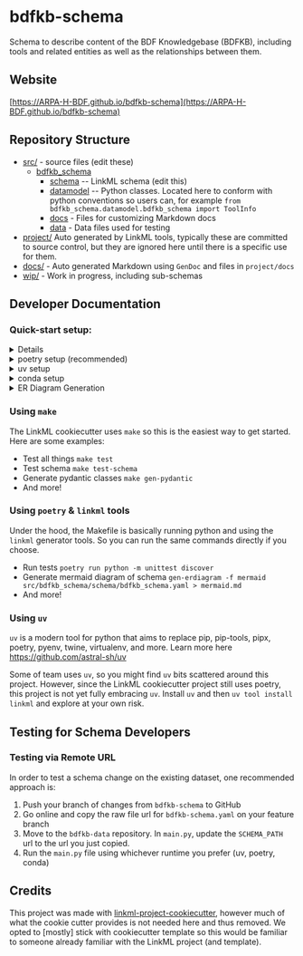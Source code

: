 # bdfkb-schema

Schema to describe content of the BDF Knowledgebase (BDFKB), including tools and related entities as well as the relationships between them.

## Website

[https://ARPA-H-BDF.github.io/bdfkb-schema](https://ARPA-H-BDF.github.io/bdfkb-schema)

## Repository Structure

* [src/](src/) - source files (edit these)
  * [bdfkb_schema](src/bdfkb_schema)
    * [schema](src/bdfkb_schema/schema) -- LinkML schema
      (edit this)
    * [datamodel](src/bdfkb_schema/datamodel) -- Python classes. Located here to conform with python conventions so users can, for example `from bdfkb_schema.datamodel.bdfkb_schema import ToolInfo`
    * [docs](src/docs/) - Files for customizing Markdown docs
    * [data](src/data/) - Data files used for testing
* [project/](project/) Auto generated by LinkML tools, typically these are committed to source control, but they are ignored here until there is a specific use for them. 
* [docs/](docs/) - Auto generated Markdown using `GenDoc` and files in `project/docs`
* [wip/](wip/) - Work in progress, including sub-schemas


## Developer Documentation

### Quick-start setup:
<details>
Use the `make` command to generate project artefacts:

* `make all`: make everything
* `make deploy`: deploys site
</details>

<details>
<summary>poetry setup (recommended)</summary>

Create virtual env and install dependencies:

* `poetry install`

</details>

<details>
<summary>uv setup</summary>

Installation:
* `uv run main.py`
  * This will install all dependencies & use required Python version
* Install linkml tools (if not already installed): 
  * `uv tool install linkml`

</details>

<details>
<summary>conda setup</summary>

1. Create conda venv:

  - `conda create -n "venv" python=3.9`

2. Activate venv:

  - `conda activate venv`

3. Install dependencies:

  - `pip install .`

</details>

<details>
<summary>ER Diagram Generation</summary>

Create ER Diagram with Mermaid:
* `gen-erdiagram ./src/bdfkb_schema/schema/sample_import_schema/custom-llm-tool.yaml > mermaid.md`

</details>

### Using `make`

The LinkML cookiecutter uses `make` so this is the easiest way to get started. Here are some examples: 

- Test all things `make test`
- Test schema `make test-schema`
- Generate pydantic classes `make gen-pydantic`
- And more! 

### Using `poetry` & `linkml` tools

Under the hood, the Makefile is basically running python and using the `linkml` generator tools. So you can run the same commands directly if you choose. 

- Run tests `poetry run python -m unittest discover`
- Generate mermaid diagram of schema `gen-erdiagram -f mermaid src/bdfkb_schema/schema/bdfkb_schema.yaml > mermaid.md`
- And more! 
  
### Using `uv`

`uv` is a modern tool for python that aims to replace pip, pip-tools, pipx, poetry, pyenv, twine, virtualenv, and more. Learn more here https://github.com/astral-sh/uv

Some of team uses `uv`, so you might find `uv` bits scattered around this project. However, since the LinkML cookiecutter project still uses poetry, this project is not yet fully embracing `uv`. Install `uv` and then `uv tool install linkml` and explore at your own risk.

## Testing for Schema Developers
### Testing via Remote URL
In order to test a schema change on the existing dataset, one recommended approach is:
1. Push your branch of changes from `bdfkb-schema` to GitHub
2. Go online and copy the raw file url for `bdfkb-schema.yaml` on your feature branch
3. Move to the `bdfkb-data` repository. In `main.py`, update the `SCHEMA_PATH` url to the url you just copied.
4. Run the `main.py` file using whichever runtime you prefer (uv, poetry, conda)

## Credits

This project was made with
[linkml-project-cookiecutter](https://github.com/linkml/linkml-project-cookiecutter), however much of what the cookie cutter provides is not needed here and thus removed. We opted to \[mostly\] stick with cookiecutter template so this would be familiar to someone already familiar with the LinkML project (and template).
